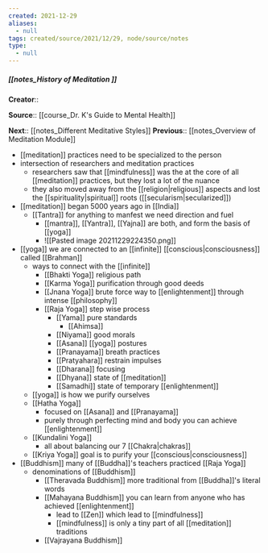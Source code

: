 ```yaml
---
created: 2021-12-29 
aliases:
  - null
tags: created/source/2021/12/29, node/source/notes
type:
  - null 
---
```


##### [[notes_History of Meditation ]]
**Creator**:: 
 
**Source**:: [[course_Dr. K's Guide to Mental Health]]

**Next**:: [[notes_Different Meditative Styles]]
**Previous**:: [[notes_Overview of Meditation Module]]

- [[meditation]] practices need to be specialized to the person
- intersection of researchers and meditation practices
	- researchers saw that [[mindfulness]] was the at the core of all [[meditation]] practices, but they lost a lot of the nuance
	- they also moved away from the [[religion|religious]] aspects and lost the [[spirituality|spiritual]] roots ([[secularism|secularized]])
- [[meditation]] began 5000 years ago in [[India]]
	- [[Tantra]] for anything to manfest we need direction and fuel
		- [[mantra]], [[Yantra]], [[Yajna]] are both, and form the basis of [[yoga]]
		- ![[Pasted image 20211229224350.png]]
- [[yoga]] we are connected to an [[infinite]] [[conscious|consciousness]] called [[Brahman]]
	- ways to connect with the [[infinite]]
		- [[Bhakti Yoga]] religious path
		- [[Karma Yoga]] purification through good deeds
		- [[Jnana Yoga]] brute force way to [[enlightenment]] through intense [[philosophy]]
		- [[Raja Yoga]] step wise process 
			- [[Yama]] pure standards
				- [[Ahimsa]]
			- [[Niyama]] good morals
			- [[Asana]] [[yoga]] postures
			- [[Pranayama]] breath practices
			- [[Pratyahara]] restrain impulses
			- [[Dharana]] focusing
			- [[Dhyana]] state of [[meditation]]
			- [[Samadhi]] state of temporary [[enlightenment]]
	- [[yoga]] is how we purify ourselves
	- [[Hatha Yoga]]
		- focused on [[Asana]] and [[Pranayama]]
		- purely through perfecting mind and body you can achieve [[enlightenment]]
	- [[Kundalini Yoga]]
		- all about balancing our 7 [[Chakra|chakras]]
	- [[Kriya Yoga]] goal is to purify your [[conscious|consciousness]]
- [[Buddhism]] many of [[Buddha]]'s teachers practiced [[Raja Yoga]]
	- denominations of [[Buddhism]] 
		- [[Theravada Buddhism]] more traditional from [[Buddha]]'s literal words
		- [[Mahayana Buddhism]] you can learn from anyone who has achieved [[enlightenment]]
			- lead to [[Zen]] which lead to [[mindfulness]]
			- [[mindfulness]] is only a tiny part of all [[meditation]] traditions
		- [[Vajrayana Buddhism]]
